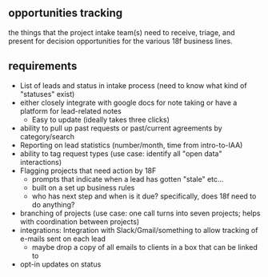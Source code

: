 ## opportunities tracking

the things that the project intake team(s) need to receive, triage, and present for decision opportunities for the various 18f business lines.

## requirements

- List of leads and status in intake process (need to know what kind of "statuses" exist)
- either closely integrate with google docs for note taking or have a platform for lead-related notes
    - Easy to update (ideally takes three clicks)
- ability to pull up past requests or past/current agreements by category/search
- Reporting on lead statistics (number/month, time from intro-to-IAA)
- ability to tag request types (use case: identify all "open data" interactions)
- Flagging projects that need action by 18F
    - prompts that indicate when a lead has gotten "stale" etc...
    - built on a set up business rules
    - who has next step and when is it due? specifically, does 18f need to do anything?
- branching of projects (use case: one call turns into seven projects; helps with coordination between projects)
- integrations: Integration with Slack/Gmail/something to allow tracking of e-mails sent on each lead
    - maybe drop a copy of all emails to clients in a box that can be linked to
- opt-in updates on status
